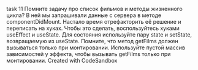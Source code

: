 task 11
Помните задачу про список фильмов и методы жизненного цикла? В ней мы запрашивали данные с сервера в методе componentDidMount. Настало время отрефакторить её решение и переписать на хуках. Чтобы это сделать, воспользуйтесь хуками useEffect и useState. Для состояния используйте пару state и setState, возвращаемую из useState.
Помните, что метод getFilms должен вызываться только при монтировании.
Используйте пустой массив зависимостей у эффекта, чтобы вызывать getFilms только при монтировании.
Created with CodeSandbox
